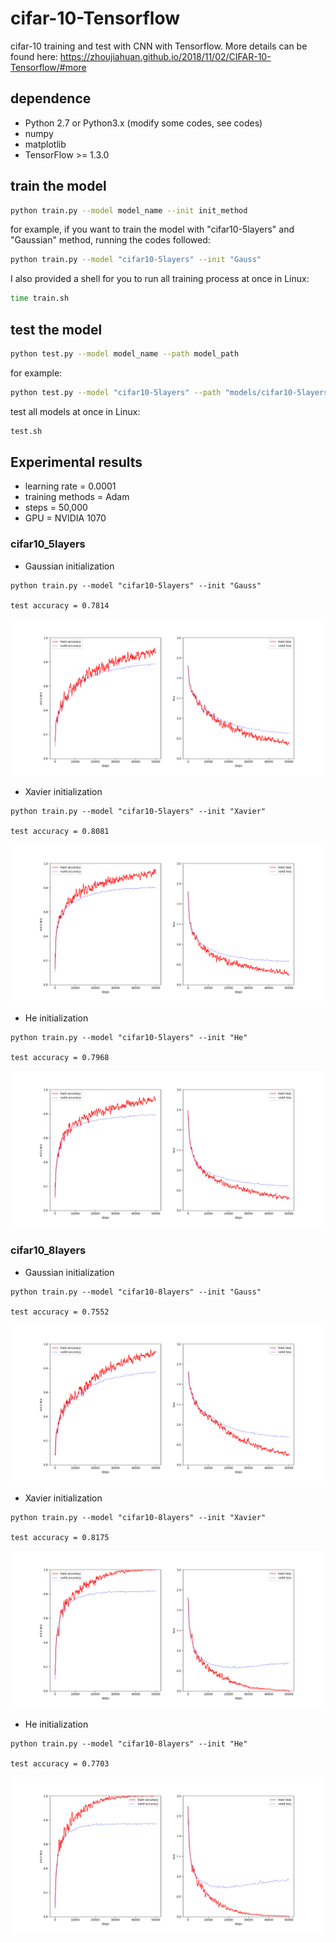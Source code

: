# cifar-10-Tensorflow
cifar-10 training and test with CNN  with Tensorflow. More details can be found here: https://zhoujiahuan.github.io/2018/11/02/CIFAR-10-Tensorflow/#more 

## dependence
- Python 2.7 or Python3.x (modify some codes, see codes)
- numpy
- matplotlib
- TensorFlow >= 1.3.0

## train the model
```sh
python train.py --model model_name --init init_method
```
for example, if you want to train the model with "cifar10-5layers" and "Gaussian" method, running the codes followed:

```sh
python train.py --model "cifar10-5layers" --init "Gauss"
```
I also provided a shell for you to run all training process at once in Linux:
```sh
time train.sh
```
## test the model

```sh
python test.py --model model_name --path model_path
```
for example:

```sh
python test.py --model "cifar10-5layers" --path "models/cifar10-5layers_Gaussian-50000.data-00000-of-00001"
```

test all models at once in Linux:

```sh
test.sh
```

## Experimental results
- learning rate = 0.0001
- training methods = Adam
- steps = 50,000
- GPU = NVIDIA 1070

### cifar10\_5layers
- Gaussian initialization
```
python train.py --model "cifar10-5layers" --init "Gauss"

test accuracy = 0.7814
```

![cifar10-5layers_Gaussian](./figures/cifar10-5layers_Gaussian.png)

- Xavier initialization
```
python train.py --model "cifar10-5layers" --init "Xavier"

test accuracy = 0.8081
```
![cifar10-5layers_Xavier](./figures/cifar10-5layers_Xavier.png)
- He initialization
```
python train.py --model "cifar10-5layers" --init "He"

test accuracy = 0.7968
```
![cifar10-5layers_He](./figures/cifar10-5layers_He.png)

### cifar10\_8layers
- Gaussian initialization
```
python train.py --model "cifar10-8layers" --init "Gauss"

test accuracy = 0.7552
```

![cifar10-8layers_Gaussian](./figures/cifar10-8layers_Gaussian.png)

- Xavier initialization
```
python train.py --model "cifar10-8layers" --init "Xavier"

test accuracy = 0.8175
```

![cifar10-8layers_Xavier](./figures/cifar10-8layers_Xavier.png)

- He initialization
```
python train.py --model "cifar10-8layers" --init "He"

test accuracy = 0.7703
```

![cifar10-8layers_He](./figures/cifar10-8layers_He.png)
